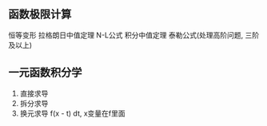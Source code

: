 ## 函数极限计算

恒等变形
拉格朗日中值定理
N-L公式
积分中值定理
泰勒公式(处理高阶问题, 三阶及以上)

## 一元函数积分学

1. 直接求导
2. 拆分求导
3. 换元求导 f(x - t) dt, x变量在f里面
